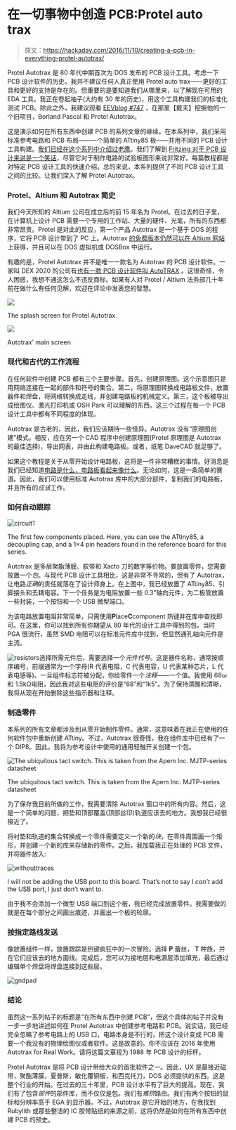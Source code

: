 # 在一切事物中创造 PCB:Protel auto trax

> 原文：<https://hackaday.com/2016/11/10/creating-a-pcb-in-everything-protel-autotrax/>

Protel Autotrax 是 80 年代中期首次为 DOS 发布的 PCB 设计工具。考虑一下 PCB 设计软件的历史。我并不建议任何人真正使用 Protel auto trax——更好的工具和更好的支持是存在的。但重要的是要知道我们从哪里来，以了解现在可用的 EDA 工具。我正在卷起袖子(大约有 30 年的历史)，用这个工具构建我们的标准化测试 PCB。除此之外，我建议观看 [EEVblog #747](https://www.youtube.com/watch?v=iwRhvhKJlzs) ，在那里【戴夫】挖掘他的一个旧项目，Borland Pascal 和 Protel Autotrax。

这是演示如何在所有东西中创建 PCB 的系列文章的继续。在本系列中，我们采用标准参考电路和 PCB 布局——一个简单的 ATtiny85 板——并用不同的 PCB 设计工具构建。[我们已经在这个系列中介绍过老鹰](http://hackaday.com/2016/09/22/making-a-pcb-eagle-part-1/)。我们了解到 [Fritzing 对于 PCB 设计来说是一个笑话](http://hackaday.com/2016/10/11/creating-a-pcb-in-everything-friends-dont-let-friends-use-fritzing/)，尽管它对于制作电路的试验板图形来说非常好。每篇教程都是对特定 PCB 设计工具的快速介绍。总的来说，本系列提供了不同 PCB 设计工具之间的比较。让我们深入了解 Protel Autotrax。

### Protel、Altium 和 Autotrax 简史

我们今天所知的 Altium 公司在成立后的前 15 年名为 Protel。在过去的日子里，在计算机上设计 PCB 需要一个专用的工作站、大量的硬件、光笔，所有的东西都非常昂贵。Protel 是对此的反应，第一个产品 Autotrax 是一个基于 DOS 的程序，它将 PCB 设计带到了 PC 上。Autotrax [的免费版本仍然可以在 Altium 网站](http://techdocs.altium.com/display/ALEG/Freeware+downloads)上获得，并且可以在 DOS 虚拟机或 DOSBox 中运行。

有趣的是，Protel Autotrax 并不是唯一一款名为 Autotrax 的 PCB 设计软件。一家叫 DEX 2020 的公司有[也有一款 PCB 设计软件叫 AutoTRAX](http://www.dexpcb.com/) 。这很奇怪，令人困惑，我想不通这怎么不违反商标。如果有人对 Protel / Altium 法务部几十年前在做什么有任何见解，欢迎在评论中发表您的智慧。

[![](img/334a142b254fccc970b0ce9f4f35107e.png)](https://hackaday.com/wp-content/uploads/2016/10/protel.png)

The splash screen for Protel Autotrax.

[![](img/877a9f6bf982329a443efc20fb23c0b5.png)](https://hackaday.com/wp-content/uploads/2016/10/autotrax2.png)

Autotrax’ main screen

### 现代和古代的工作流程

在任何软件中创建 PCB 都有三个主要步骤。首先，创建原理图。这个示意图只是用网络连接在一起的部件和符号的集合。第二，将原理图转换成电路板文件，放置器件和焊盘，将网络转换成走线，并创建电路板的机械定义。第三，这个板被导出成绘图仪、激光打印机或 OSH Park 可以理解的东西。这三个过程在每一个 PCB 设计工具中都有不同程度的体现。

Autotrax 是古老的，因此，我们应该期待一些怪异。Autotrax 没有“原理图创建”模式。相反，应在另一个 CAD 程序中创建原理图(Protel 原理图是 Autotrax 的最佳选择)，导出网表，并由此构建电路板。或者，纸笔 DaveCAD 就足够了。

如果这个教程是关于从零开始设计电路板，这将是一件非常糟糕的事情。好消息是我们已经知道[电路是什么，电路板看起来像什么](https://hackaday.com/2016/09/21/creating-a-pcb-in-everything-introduction/)。无论如何，这是一条简单的赛道。因此，我们可以使用标准 Autotrax 库中的大部分部件，复制我们的电路板，并且所有的*应该*工作。

### 如何自动跟踪

![circuit1](img/930c48c9290c7000ca3bc2d07a0910fa.png)

The first few components placed. Here, you can see the ATtiny85, a decoupling cap, and a 1×4 pin headers found in the reference board for this series.

Autotrax 是多层聚酯薄膜、胶带和 Xacto 刀的数字等价物。要放置零件，您需要放置一个*包*。与现代 PCB 设计工具相比，这是非常不寻常的，但有了 Autotrax，让电路*正确*的责任就落在了设计师身上。在上图中，我已经放置了 ATtiny85、引脚接头和去耦电容。下一个任务是为电阻放置一些 0.3”轴向元件，为二极管放置一些封装，一个按钮和一个 USB 微型端口。

为该电路放置电阻非常简单，只需使用**P**lace**C**component 热键并在库中查找即可。在这里，你可以找到所有你期望从 80 年代的设计工具中得到的包。当时 PGA 很流行，虽然 SMD 电阻可以在标准元件库中找到，但显然通孔轴向元件是主流。

![resistors](img/cfc3d1d843a17b74153fd8bf16609aea.png)选择所需元件后，需要选择一个*元件代号*。这是器件名称，通常按顺序编号，前缀通常为一个字母(R 代表电阻，C 代表电容，U 代表某种芯片，L 代表电感等)。一旦组件标志符被分配，你给零件一个*注释*——一个值。我使用 68ω和 1.5kΩ电阻，因此我对这些电阻的评价是“68”和“1k5”。为了保持清醒和清晰，我将从现在开始删除这些指示器和注释。

### 制造零件

本系列的所有文章都涉及到从零开始制作零件。通常，这意味着在我正在使用的任何软件包中重新创建 ATtiny。不过，Autotrax 很奇怪，我在组件库中已经有了一个 DIP8。因此，我将为参考设计中使用的通用轻触开关创建一个包。

![The ubiquitous tact switch. This is taken from the Apem Inc. MJTP-series datasheet](img/d3f99238b7c360e739fc2dae6e6fcf5a.png)

The ubiquitous tact switch. This is taken from the Apem Inc. MJTP-series datasheet

为了保存我目前所做的工作，我需要清除 Autotrax 窗口中的所有内容。然后，这是一个简单的问题，把垫和顶部覆盖(顶部丝印)轨道应该去的地方。我想我已经很接近了。

将衬垫和轨道的集合转换成一个零件需要定义一个新的*块*，在零件周围画一个矩形，并创建一个新的库来存储新的零件。之后，我加载我正在处理的 PCB 文件，并将器件放入:

![withouttraces](img/9665c68c9e88a8f597be7841679977fd.png)

I will not be adding the USB port to this board. That’s not to say I *can’t* add the USB port, I just don’t want to.

由于我不会添加一个微型 USB 端口到这个板，我已经完成放置零件。我需要做的就是在每个部分之间画出痕迹，并画出一个板的轮廓。

### 按指定路线发送

像放置组件一样，放置跟踪是热键疯狂中的一次冒险。选择 **P** 蕾丝， **T** 种族，并在它们应该去的地方画线。完成后，您可以为接地层和电源层添加填充，最后通过编辑单个焊盘将焊盘连接到这些层。

![gndpad](img/2b93754adbc257b5030997dbbd948968.png)

### 结论

虽然这一系列帖子的标题是“在所有东西中创建 PCB”，但这个具体的帖子并没有一步一步地讲述如何在 Protel Autotrax 中创建参考电路和 PCB。说实话，我已经完全忽略了参考电路上的 USB 口，电路本身是不行的，把这个设计变成 PCB 需要一个我没有的物理绘图仪或者软件。这是故意的。你不应该在 2016 年使用 Autotrax for Real Work。请将这篇文章视为 1988 年 PCB 设计的标杆。

Protel Autotrax 是将 PCB 设计带给大众的首批软件之一。因此，UX 是最接近磁带，聚酯薄膜，夏普斯，敏化覆铜板，和西克托刀，DOS 必须提供的东西。这是整个行业的开始。在过去的三十年里，PCB 设计水平有了巨大的提高。现在，我们有了包含*部件*的部件库，而不仅仅是包。我们有*推挤*路由。我们有两个按钮的鼠标和分辨率高于 EGA 的显示器。不过，Autotrax 是它开始的地方，在我找到 Rubylith 或那些整洁的 IC 胶带贴纸的来源之前，这将仍然是如何在所有东西中创建 PCB 的预史。